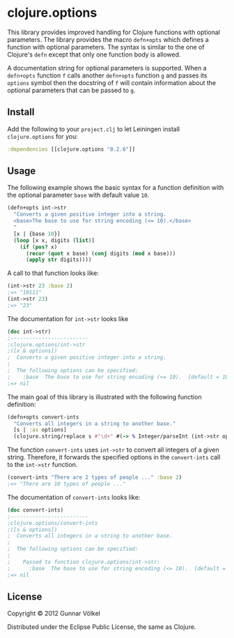 # clojure.options

This library provides improved handling for Clojure functions with optional parameters.
The library provides the macro ```defn+opts``` which defines a function with optional parameters.
The syntax is similar to the one of Clojure's ```defn``` except that only one function body is allowed.

A documentation string for optional parameters is supported.
When a ```defn+opts``` function ```f``` calls another ```defn+opts``` function ```g``` and passes its ```options``` symbol
then the docstring of ```f``` will contain information about the optional parameters that can be passed to ```g```.

## Install

Add the following to your ```project.clj``` to let Leiningen install ```clojure.options``` for you:

```clj
:dependencies [[clojure.options "0.2.6"]]
```

## Usage

The following example shows the basic syntax for a function definition with the optional parameter ```base``` with default value ```10```.

```clj
(defn+opts int->str
  "Converts a given positive integer into a string.
  <base>The base to use for string encoding (<= 10).</base>
  "
  [x | {base 10}]
  (loop [x x, digits (list)]
    (if (pos? x)
      (recur (quot x base) (conj digits (mod x base)))
      (apply str digits))))
```
A call to that function looks like:

```clj
(int->str 23 :base 2)
;=> "10111"
(int->str 23)
;=> "23"
```

The documentation for ```int->str``` looks like

```clj
(doc int->str)
;-------------------------
;clojure.options/int->str
;([x & options])
;  Converts a given positive integer into a string.
;
;  The following options can be specified:
;    :base  The base to use for string encoding (<= 10).  [default = 10]
;=> nil
```

The main goal of this library is illustrated with the following function definition:

```clj
(defn+opts convert-ints
  "Converts all integers in a string to another base."
  [s | :as options]
  (clojure.string/replace s #"\d+" #(-> % Integer/parseInt (int->str options))))
```

The function ```convert-ints``` uses ```int->str``` to convert all integers of a given string.
Therefore, it forwards the specified options in the ```convert-ints``` call to the ```int->str``` function.

```clj
(convert-ints "There are 2 types of people ..." :base 2)
;=> "There are 10 types of people ..."
```

The documentation of ```convert-ints``` looks like:

```clj
(doc convert-ints)
;-------------------------
;clojure.options/convert-ints
;([s & options])
;  Converts all integers in a string to another base.
;
;  The following options can be specified:
;
;    Passed to function clojure.options/int->str:
;      :base  The base to use for string encoding (<= 10).  [default = 10]
;=> nil
```

## License

Copyright © 2012 Gunnar Völkel

Distributed under the Eclipse Public License, the same as Clojure.
